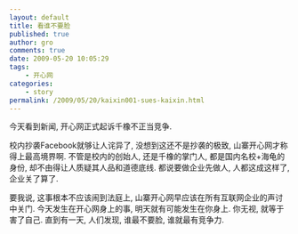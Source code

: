 ```yaml
---
layout: default
title: 看谁不要脸
published: true
author: gro
comments: true
date: 2009-05-20 10:05:29
tags:
    - 开心网
categories:
    - story
permalink: /2009/05/20/kaixin001-sues-kaixin.html
---
```

今天看到新闻, 开心网正式起诉千橡不正当竞争.

校内抄袭Facebook就够让人诧异了, 没想到这还不是抄袭的极致, 山寨开心网才称得上最高境界啊. 不管是校内的创始人, 还是千橡的掌门人, 都是国内名校+海龟的身份, 却不由得让人质疑其人品和道德底线. 都说要做企业先做人, 人都这成这样了, 企业关了算了.

要我说, 这事根本不应该闹到法庭上, 山寨开心网早应该在所有互联网企业的声讨中关门. 今天发生在开心网身上的事, 明天就有可能发生在你身上. 你无视, 就等于害了自己. 直到有一天, 人们发现, 谁最不要脸, 谁就最有竞争力.